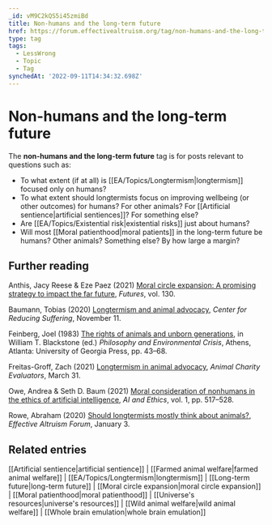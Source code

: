 ```yaml
---
_id: vM9C2kQS5i45zmiBd
title: Non-humans and the long-term future
href: https://forum.effectivealtruism.org/tag/non-humans-and-the-long-term-future
type: tag
tags:
  - LessWrong
  - Topic
  - Tag
synchedAt: '2022-09-11T14:34:32.698Z'
---
```

# Non-humans and the long-term future

The **non-humans and the long-term future** tag is for posts relevant to questions such as:

*   To what extent (if at all) is [[EA/Topics/Longtermism|longtermism]] focused only on humans?
*   To what extent should longtermists focus on improving wellbeing (or other outcomes) for humans? For other animals? For [[Artificial sentience|artificial sentiences]]? For something else?
*   Are [[EA/Topics/Existential risk|existential risks]] just about humans?
*   Will most [[Moral patienthood|moral patients]] in the long-term future be humans? Other animals? Something else? By how large a margin?

Further reading
---------------

Anthis, Jacy Reese & Eze Paez (2021) [Moral circle expansion: A promising strategy to impact the far future](http://doi.org/10.1016/j.futures.2021.102756), *Futures*, vol. 130.

Baumann, Tobias (2020) [Longtermism and animal advocacy](https://centerforreducingsuffering.org/longtermism-and-animal-advocacy/), *Center for Reducing Suffering*, November 11.

Feinberg, Joel (1983) [The rights of animals and unborn generations](https://en.wikipedia.org/wiki/Special:BookSources/978-0-8203-0343-7), in William T. Blackstone (ed.) *Philosophy and Environmental Crisis*, Athens, Atlanta: University of Georgia Press, pp. 43–68.

Freitas-Groff, Zach (2021) [Longtermism in animal advocacy](https://www.youtube.com/watch?v=QHkLJwY3cj4), *Animal Charity Evaluators*, March 31.

Owe, Andrea & Seth D. Baum (2021) [Moral consideration of nonhumans in the ethics of artificial intelligence](https://doi.org/10.1007/s43681-021-00065-0), *AI and Ethics*, vol. 1, pp. 517–528.

Rowe, Abraham (2020) [Should longtermists mostly think about animals?](https://forum.effectivealtruism.org/posts/W5AGTHm4pTd6TeEP3/should-longtermists-mostly-think-about-animals), *Effective Altruism Forum*, January 3.

Related entries
---------------

[[Artificial sentience|artificial sentience]] | [[Farmed animal welfare|farmed animal welfare]] | [[EA/Topics/Longtermism|longtermism]] | [[Long-term future|long-term future]] | [[Moral circle expansion|moral circle expansion]] | [[Moral patienthood|moral patienthood]] | [[Universe's resources|universe's resources]] | [[Wild animal welfare|wild animal welfare]] | [[Whole brain emulation|whole brain emulation]]